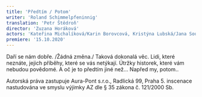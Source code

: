 ```yaml
---
title: 'Předtím / Potom'
writer: 'Roland Schimmelpfeninnig'
translation: 'Petr Štědroň'
director: 'Zuzana Horáková'
actors: 'Kateřina Michalíková/Karin Borovcová, Kristýna Lubská/Jana Soukupová, Sylva Roglová/Jana Stupavská, Marek Zavřel, Jan Šípal, Michael Rádl, Cyril Janeček, Lukáš Sahula, Tomáš Hart'
premiere: '15.10.2020'
---
```

Daří se nám dobře. /Žádná změna./ Taková dokonalá věc. Lidi, které neznáte, jejich příběhy, které se vás netýkají. Útržky historek, které vám nebudou povědomé. A oč je to předtím jiné než... Napřed my, potom..

Autorská práva zastupuje Aura-Pont s.r.o., Radlická 99, Praha 5. inscenace nastudována ve smyslu výjimky AZ dle § 35 zákona č. 121/2000 Sb.
